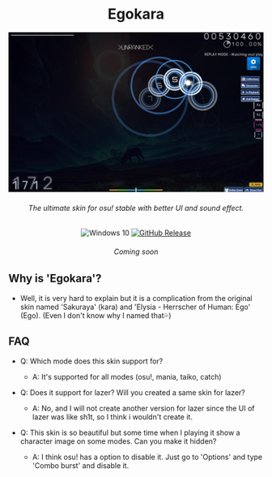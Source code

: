 <div align="center">
<h1>Egokara</h1> 

![lpreview](./img/desktoppreview.jpg)
<h6>The ultimate skin for osu! stable with better UI and sound effect.</h6>
<img src="https://img.shields.io/badge/windows-10+-49be25?labelColor=282c34&logo=apple" alt="Windows 10" />
<a href="https://github.com/kleqing/HoyoEgokaarBar/releases/latest"><img src="https://img.shields.io/github/v/release/kleqing/Egokara?labelColor=282c34&logo=GitHub" alt="GitHub Release" /></a>
<h6>Coming soon</h6>
</div>

## Why is 'Egokara'?

* Well, it is very hard to explain but it is a complication from the original skin named 'Sakuraya' (kara) and 'Elysia - Herrscher of Human: Ego' (Ego). (Even I don't know why I named that💦)

## FAQ

* Q: Which mode does this skin support for?
    * A: It's supported for all modes (osu!, mania, taiko, catch)

* Q: Does it support for lazer? Will you created a same skin for lazer?
    * A: No, and I will not create another version for lazer since the UI of lazer was like sh1t, so I think i wouldn't create it.

* Q: This skin is so beautiful but some time when I playing it show a character image on some modes. Can you make it hidden?
    * A: I think osu! has a option to disable it. Just go to 'Options' and type 'Combo burst' and disable it.
